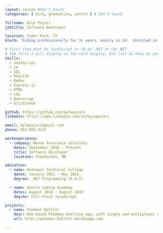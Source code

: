 ```yaml
---
layout: resume #don't touch
categories: [ hire, graduation, austin ] # don't touch

fullname: Kyle Pajari
jobtitle: Software Developer

location: Cedar Park, TX
blurb: "Coding professionally for 3+ years, mainly in C#.  Enrolled in ACA to learn JavaScript."

# first item must be JavaScript or C# or .NET or C#/.NET
# the first 3 will display on the card display, but list as many as you want, they will be visible on your hire page
skills:
  - JavaScript
  - C#
  - SQL
  - ReactJS
  - Redux
  - Express.js
  - HTML
  - CSS
  - Bootstrap
  - Git/GitHub

github: https://github.com/kylepajari
linkedin: https://www.linkedin.com/in/kylepajari

email: kylepajari@gmail.com
phone: 952-693-8147

workexperience:
  - company: Nexus Insurance Solutions
    dates: September 2016 - Present
    title: Software Developer
    location: Chanhassen, MN

education:
  - name: Hennepin Technical College
    dates: January 2011 – May 2015
    degree: .NET Programming (A.A.S)

  - name: Austin Coding Academy
    dates: August 2018 - August 2019
    degree: Full-Stack JavaScript

projects:
  - name: Pokémon Battler
    desc: Web based Pokémon battling app, with single and multiplayer modes.
    url: http://pokemon-battler.herokuapp.com

---
```

